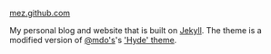 [mez.github.com](http://mez.github.com)

My personal blog and website that is built on [Jekyll](jekyllrb.com). The theme is a modified version of [@mdo's](https://github.com/mdo)'s ['Hyde' theme](http://andhyde.com).
